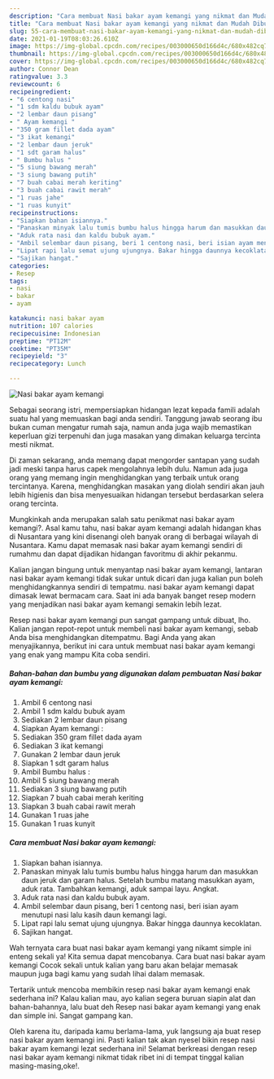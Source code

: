 ```yaml
---
description: "Cara membuat Nasi bakar ayam kemangi yang nikmat dan Mudah Dibuat"
title: "Cara membuat Nasi bakar ayam kemangi yang nikmat dan Mudah Dibuat"
slug: 55-cara-membuat-nasi-bakar-ayam-kemangi-yang-nikmat-dan-mudah-dibuat
date: 2021-01-19T08:03:26.610Z
image: https://img-global.cpcdn.com/recipes/003000650d166d4c/680x482cq70/nasi-bakar-ayam-kemangi-foto-resep-utama.jpg
thumbnail: https://img-global.cpcdn.com/recipes/003000650d166d4c/680x482cq70/nasi-bakar-ayam-kemangi-foto-resep-utama.jpg
cover: https://img-global.cpcdn.com/recipes/003000650d166d4c/680x482cq70/nasi-bakar-ayam-kemangi-foto-resep-utama.jpg
author: Connor Dean
ratingvalue: 3.3
reviewcount: 6
recipeingredient:
- "6 centong nasi"
- "1 sdm kaldu bubuk ayam"
- "2 lembar daun pisang"
- " Ayam kemangi "
- "350 gram fillet dada ayam"
- "3 ikat kemangi"
- "2 lembar daun jeruk"
- "1 sdt garam halus"
- " Bumbu halus "
- "5 siung bawang merah"
- "3 siung bawang putih"
- "7 buah cabai merah keriting"
- "3 buah cabai rawit merah"
- "1 ruas jahe"
- "1 ruas kunyit"
recipeinstructions:
- "Siapkan bahan isiannya."
- "Panaskan minyak lalu tumis bumbu halus hingga harum dan masukkan daun jeruk dan garam halus. Setelah bumbu matang masukkan ayam, aduk rata. Tambahkan kemangi, aduk sampai layu. Angkat."
- "Aduk rata nasi dan kaldu bubuk ayam."
- "Ambil selembar daun pisang, beri 1 centong nasi, beri isian ayam menutupi nasi lalu kasih daun kemangi lagi."
- "Lipat rapi lalu semat ujung ujungnya. Bakar hingga daunnya kecoklatan."
- "Sajikan hangat."
categories:
- Resep
tags:
- nasi
- bakar
- ayam

katakunci: nasi bakar ayam 
nutrition: 107 calories
recipecuisine: Indonesian
preptime: "PT12M"
cooktime: "PT35M"
recipeyield: "3"
recipecategory: Lunch

---
```



![Nasi bakar ayam kemangi](https://img-global.cpcdn.com/recipes/003000650d166d4c/680x482cq70/nasi-bakar-ayam-kemangi-foto-resep-utama.jpg)

Sebagai seorang istri, mempersiapkan hidangan lezat kepada famili adalah suatu hal yang memuaskan bagi anda sendiri. Tanggung jawab seorang ibu bukan cuman mengatur rumah saja, namun anda juga wajib memastikan keperluan gizi terpenuhi dan juga masakan yang dimakan keluarga tercinta mesti nikmat.

Di zaman  sekarang, anda memang dapat mengorder santapan yang sudah jadi meski tanpa harus capek mengolahnya lebih dulu. Namun ada juga orang yang memang ingin menghidangkan yang terbaik untuk orang tercintanya. Karena, menghidangkan masakan yang diolah sendiri akan jauh lebih higienis dan bisa menyesuaikan hidangan tersebut berdasarkan selera orang tercinta. 



Mungkinkah anda merupakan salah satu penikmat nasi bakar ayam kemangi?. Asal kamu tahu, nasi bakar ayam kemangi adalah hidangan khas di Nusantara yang kini disenangi oleh banyak orang di berbagai wilayah di Nusantara. Kamu dapat memasak nasi bakar ayam kemangi sendiri di rumahmu dan dapat dijadikan hidangan favoritmu di akhir pekanmu.

Kalian jangan bingung untuk menyantap nasi bakar ayam kemangi, lantaran nasi bakar ayam kemangi tidak sukar untuk dicari dan juga kalian pun boleh menghidangkannya sendiri di tempatmu. nasi bakar ayam kemangi dapat dimasak lewat bermacam cara. Saat ini ada banyak banget resep modern yang menjadikan nasi bakar ayam kemangi semakin lebih lezat.

Resep nasi bakar ayam kemangi pun sangat gampang untuk dibuat, lho. Kalian jangan repot-repot untuk membeli nasi bakar ayam kemangi, sebab Anda bisa menghidangkan ditempatmu. Bagi Anda yang akan menyajikannya, berikut ini cara untuk membuat nasi bakar ayam kemangi yang enak yang mampu Kita coba sendiri.

<!--inarticleads1-->

##### Bahan-bahan dan bumbu yang digunakan dalam pembuatan Nasi bakar ayam kemangi:

1. Ambil 6 centong nasi
1. Ambil 1 sdm kaldu bubuk ayam
1. Sediakan 2 lembar daun pisang
1. Siapkan  Ayam kemangi :
1. Sediakan 350 gram fillet dada ayam
1. Sediakan 3 ikat kemangi
1. Gunakan 2 lembar daun jeruk
1. Siapkan 1 sdt garam halus
1. Ambil  Bumbu halus :
1. Ambil 5 siung bawang merah
1. Sediakan 3 siung bawang putih
1. Siapkan 7 buah cabai merah keriting
1. Siapkan 3 buah cabai rawit merah
1. Gunakan 1 ruas jahe
1. Gunakan 1 ruas kunyit




<!--inarticleads2-->

##### Cara membuat Nasi bakar ayam kemangi:

1. Siapkan bahan isiannya.
1. Panaskan minyak lalu tumis bumbu halus hingga harum dan masukkan daun jeruk dan garam halus. Setelah bumbu matang masukkan ayam, aduk rata. Tambahkan kemangi, aduk sampai layu. Angkat.
1. Aduk rata nasi dan kaldu bubuk ayam.
1. Ambil selembar daun pisang, beri 1 centong nasi, beri isian ayam menutupi nasi lalu kasih daun kemangi lagi.
1. Lipat rapi lalu semat ujung ujungnya. Bakar hingga daunnya kecoklatan.
1. Sajikan hangat.




Wah ternyata cara buat nasi bakar ayam kemangi yang nikamt simple ini enteng sekali ya! Kita semua dapat mencobanya. Cara buat nasi bakar ayam kemangi Cocok sekali untuk kalian yang baru akan belajar memasak maupun juga bagi kamu yang sudah lihai dalam memasak.

Tertarik untuk mencoba membikin resep nasi bakar ayam kemangi enak sederhana ini? Kalau kalian mau, ayo kalian segera buruan siapin alat dan bahan-bahannya, lalu buat deh Resep nasi bakar ayam kemangi yang enak dan simple ini. Sangat gampang kan. 

Oleh karena itu, daripada kamu berlama-lama, yuk langsung aja buat resep nasi bakar ayam kemangi ini. Pasti kalian tak akan nyesel bikin resep nasi bakar ayam kemangi lezat sederhana ini! Selamat berkreasi dengan resep nasi bakar ayam kemangi nikmat tidak ribet ini di tempat tinggal kalian masing-masing,oke!.

